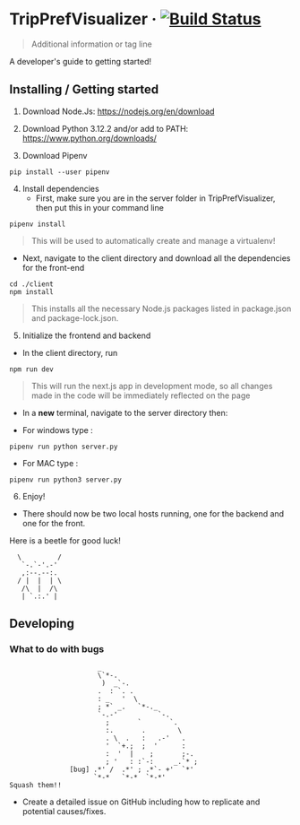 # TripPrefVisualizer &middot; [![Build Status](https://img.shields.io/travis/npm/npm/latest.svg?style=flat-square)](https://travis-ci.org/npm/npm) 
> Additional information or tag line

A developer's guide to getting started!

## Installing / Getting started

1. Download Node.Js: https://nodejs.org/en/download

2. Download Python 3.12.2 and/or add to PATH: https://www.python.org/downloads/

3. Download Pipenv
```shell
pip install --user pipenv
```
4. Install dependencies
    * First, make sure you are in the server folder in TripPrefVisualizer, then put this in your command line 
```shell
pipenv install
```

> This will be used to automatically create and manage a virtualenv!

- Next, navigate to the client directory and download all the dependencies for the front-end
```shell
cd ./client
npm install
```
> This installs all the necessary Node.js packages listed in package.json and package-lock.json.

5. Initialize the frontend and backend
- In the client directory, run
```shell
npm run dev
```
> This will run the next.js app in development mode, so all changes made in the code will be immediately reflected on the page

- In a **new** terminal, navigate to the server directory then:
* For windows type :
```shell
pipenv run python server.py
```

* For MAC type :
```shell
pipenv run python3 server.py
``` 

6. Enjoy!
- There should now be two local hosts running, one for the backend and one for the front.

Here is a beetle for good luck! 
```shell
  \         /         
   `-.`-'.-'
   ,:--.--:.
  / |  |  | \
   /\  |  /\
   | `.:.' |
```

## Developing 

### What to do with bugs
```shell
                      _                        
                      \`*-.                    
                       )  _`-.                 
                      .  : `. .                
                      : _   '  \               
                      ; *` _.   `*-._          
                      `-.-'          `-.       
                        ;       `       `.     
                        :.       .        \    
                        . \  .   :   .-'   .   
                        '  `+.;  ;  '      :   
                        :  '  |    ;       ;-. 
                        ; '   : :`-:     _.`* ;
               [bug] .*' /  .*' ; .*`- +'  `*' 
                     `*-*   `*-*  `*-*'        
Squash them!!
```
- Create a detailed issue on GitHub including how to replicate and potential causes/fixes.
